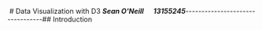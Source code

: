  # Data Visualization with D3 
 ***Sean O'Neill***     ***13155245***---------------------------------## Introduction

